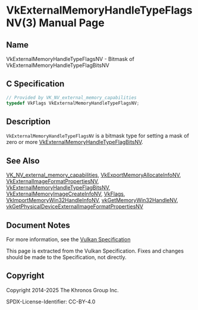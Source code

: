 # VkExternalMemoryHandleTypeFlagsNV(3) Manual Page

## Name

VkExternalMemoryHandleTypeFlagsNV - Bitmask of VkExternalMemoryHandleTypeFlagBitsNV



## [](#_c_specification)C Specification

```c++
// Provided by VK_NV_external_memory_capabilities
typedef VkFlags VkExternalMemoryHandleTypeFlagsNV;
```

## [](#_description)Description

`VkExternalMemoryHandleTypeFlagsNV` is a bitmask type for setting a mask of zero or more [VkExternalMemoryHandleTypeFlagBitsNV](https://registry.khronos.org/vulkan/specs/latest/man/html/VkExternalMemoryHandleTypeFlagBitsNV.html).

## [](#_see_also)See Also

[VK\_NV\_external\_memory\_capabilities](https://registry.khronos.org/vulkan/specs/latest/man/html/VK_NV_external_memory_capabilities.html), [VkExportMemoryAllocateInfoNV](https://registry.khronos.org/vulkan/specs/latest/man/html/VkExportMemoryAllocateInfoNV.html), [VkExternalImageFormatPropertiesNV](https://registry.khronos.org/vulkan/specs/latest/man/html/VkExternalImageFormatPropertiesNV.html), [VkExternalMemoryHandleTypeFlagBitsNV](https://registry.khronos.org/vulkan/specs/latest/man/html/VkExternalMemoryHandleTypeFlagBitsNV.html), [VkExternalMemoryImageCreateInfoNV](https://registry.khronos.org/vulkan/specs/latest/man/html/VkExternalMemoryImageCreateInfoNV.html), [VkFlags](https://registry.khronos.org/vulkan/specs/latest/man/html/VkFlags.html), [VkImportMemoryWin32HandleInfoNV](https://registry.khronos.org/vulkan/specs/latest/man/html/VkImportMemoryWin32HandleInfoNV.html), [vkGetMemoryWin32HandleNV](https://registry.khronos.org/vulkan/specs/latest/man/html/vkGetMemoryWin32HandleNV.html), [vkGetPhysicalDeviceExternalImageFormatPropertiesNV](https://registry.khronos.org/vulkan/specs/latest/man/html/vkGetPhysicalDeviceExternalImageFormatPropertiesNV.html)

## [](#_document_notes)Document Notes

For more information, see the [Vulkan Specification](https://registry.khronos.org/vulkan/specs/latest/html/vkspec.html#VkExternalMemoryHandleTypeFlagsNV)

This page is extracted from the Vulkan Specification. Fixes and changes should be made to the Specification, not directly.

## [](#_copyright)Copyright

Copyright 2014-2025 The Khronos Group Inc.

SPDX-License-Identifier: CC-BY-4.0
